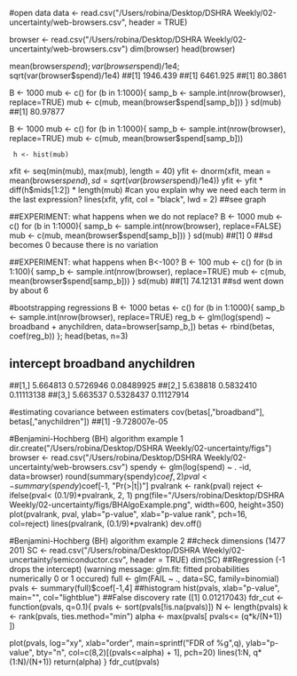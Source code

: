 #open data
data <- read.csv("/Users/robina/Desktop/DSHRA Weekly/02-uncertainty/web-browsers.csv", header = TRUE)

browser <- read.csv("/Users/robina/Desktop/DSHRA Weekly/02-uncertainty/web-browsers.csv")
  dim(browser)
  head(browser)
  
mean(browser$spend); var(browser$spend)/1e4; sqrt(var(browser$spend)/1e4)
##[1] 1946.439
##[1] 6461.925
##[1] 80.3861

  B <- 1000
  mub <- c()
  for (b in 1:1000){
    samp_b <- sample.int(nrow(browser), replace=TRUE)
    mub <- c(mub, mean(browser$spend[samp_b]))
  }
  sd(mub)
##[1] 80.97877
  
  B <- 1000
  mub <- c()
  for (b in 1:1000){
    samp_b <- sample.int(nrow(browser), replace=TRUE)
    mub <- c(mub, mean(browser$spend[samp_b]))
    
     h <- hist(mub)
  xfit <- seq(min(mub), max(mub), length = 40) 
  yfit <- dnorm(xfit, mean = mean(browser$spend), sd = sqrt(var(browser$spend)/1e4)) 
  yfit <- yfit * diff(h$mids[1:2]) * length(mub) 
#can you explain why we need each term in the last expression? 
  lines(xfit, yfit, col = "black", lwd = 2)
##see graph
  
##EXPERIMENT: what happens when we do not replace?
  B <- 1000
  mub <- c()
  for (b in 1:1000){
    samp_b <- sample.int(nrow(browser), replace=FALSE)
    mub <- c(mub, mean(browser$spend[samp_b]))
  }
  sd(mub)
##[1] 0
##sd becomes 0 because there is no variation

##EXPERIMENT: what happens when B<-100?
B <- 100
  mub <- c()
  for (b in 1:100){
    samp_b <- sample.int(nrow(browser), replace=TRUE)
    mub <- c(mub, mean(browser$spend[samp_b]))
  }
  sd(mub)
##[1] 74.12131
##sd went down by about 6

#bootstrapping regressions
  B <- 1000
  betas <- c()
  for (b in 1:1000){
    samp_b <- sample.int(nrow(browser), replace=TRUE)
    reg_b <- glm(log(spend) ~ broadband + anychildren, data=browser[samp_b,])
    betas <- rbind(betas, coef(reg_b))
  }; head(betas, n=3)
##        intercept broadband anychildren
##[1,]    5.664813 0.5726946  0.08489925
##[2,]    5.638818 0.5832410  0.11113138
##[3,]    5.663537 0.5328437  0.11127914  

#estimating covariance between estimaters
cov(betas[,"broadband"], betas[,"anychildren"])
##[1] -9.728007e-05

#Benjamini-Hochberg (BH) algorithm example 1
dir.create("/Users/robina/Desktop/DSHRA Weekly/02-uncertainty/figs")
  browser <- read.csv("/Users/robina/Desktop/DSHRA Weekly/02-uncertainty/web-browsers.csv")
  spendy <- glm(log(spend) ~ . -id, data=browser)
  round(summary(spendy)$coef,2)
  pval <- summary(spendy)$coef[-1, "Pr(>|t|)"]
  pvalrank <- rank(pval)
  reject <- ifelse(pval< (0.1/9)*pvalrank, 2, 1) 
  png(file="/Users/robina/Desktop/DSHRA Weekly/02-uncertainty/figs/BHAlgoExample.png",
  width=600, height=350)
  plot(pvalrank, pval, ylab="p-value", xlab="p-value rank", pch=16, col=reject)
  lines(pvalrank, (0.1/9)*pvalrank)
  dev.off()
  
#Benjamini-Hochberg (BH) algorithm example 2
##check dimensions (1477  201)
SC <- read.csv("/Users/robina/Desktop/DSHRA Weekly/02-uncertainty/semiconductor.csv", header = TRUE)
dim(SC)
##Regression (-1 drops the intercept) (warning message: glm.fit: fitted probabilities numerically 0 or 1 occured)
full <- glm(FAIL ~ ., data=SC, family=binomial)
pvals <- summary(full)$coef[-1,4]
##histogram
hist(pvals, xlab="p-value", main="", col="lightblue")
##False discovery rate ([1] 0.01217043)
fdr_cut <- function(pvals, q=0.1){
  pvals <- sort(pvals[!is.na(pvals)])
  N <- length(pvals)
  k <- rank(pvals, ties.method="min")
  alpha <- max(pvals[ pvals<= (q*k/(N+1)) ])
  
  plot(pvals, log="xy", xlab="order", main=sprintf("FDR of %g",q),
   ylab="p-value", bty="n", col=c(8,2)[(pvals<=alpha) + 1], pch=20)
  lines(1:N, q*(1:N)/(N+1))
  return(alpha)
}
fdr_cut(pvals)